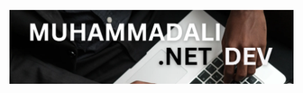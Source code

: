 [![Header](https://github.com/rustamkulov/rustamkulov/blob/main/Assets/Screenshot%202023-08-01%20182457.png)]()
